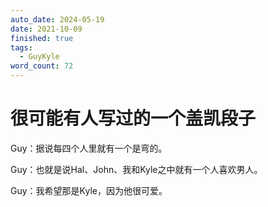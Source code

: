 ```yaml
---
auto_date: 2024-05-19
date: 2021-10-09
finished: true
tags:
  - GuyKyle
word_count: 72
---
```


# 很可能有人写过的一个盖凯段子

Guy：据说每四个人里就有一个是弯的。

Guy：也就是说Hal、John、我和Kyle之中就有一个人喜欢男人。

Guy：我希望那是Kyle，因为他很可爱。
